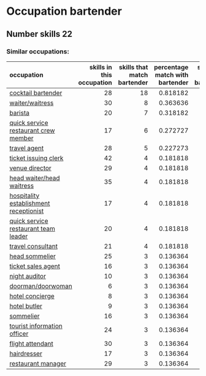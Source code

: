# Occupation bartender
## Number skills 22
### Similar occupations:
| occupation                                                                          |   skills in this occupation |   skills that match bartender |   percentage match with bartender |   skills not in bartender |
|:------------------------------------------------------------------------------------|----------------------------:|------------------------------:|----------------------------------:|--------------------------:|
| [cocktail bartender](cocktail_bartender.md)                                         |                          28 |                            18 |                          0.818182 |                        10 |
| [waiter/waitress](waiter-waitress.md)                                               |                          30 |                             8 |                          0.363636 |                        22 |
| [barista](barista.md)                                                               |                          20 |                             7 |                          0.318182 |                        13 |
| [quick service restaurant crew member](quick_service_restaurant_crew_member.md)     |                          17 |                             6 |                          0.272727 |                        11 |
| [travel agent](travel_agent.md)                                                     |                          28 |                             5 |                          0.227273 |                        23 |
| [ticket issuing clerk](ticket_issuing_clerk.md)                                     |                          42 |                             4 |                          0.181818 |                        38 |
| [venue director](venue_director.md)                                                 |                          29 |                             4 |                          0.181818 |                        25 |
| [head waiter/head waitress](head_waiter-head_waitress.md)                           |                          35 |                             4 |                          0.181818 |                        31 |
| [hospitality establishment receptionist](hospitality_establishment_receptionist.md) |                          17 |                             4 |                          0.181818 |                        13 |
| [quick service restaurant team leader](quick_service_restaurant_team_leader.md)     |                          20 |                             4 |                          0.181818 |                        16 |
| [travel consultant](travel_consultant.md)                                           |                          21 |                             4 |                          0.181818 |                        17 |
| [head sommelier](head_sommelier.md)                                                 |                          25 |                             3 |                          0.136364 |                        22 |
| [ticket sales agent](ticket_sales_agent.md)                                         |                          16 |                             3 |                          0.136364 |                        13 |
| [night auditor](night_auditor.md)                                                   |                          10 |                             3 |                          0.136364 |                         7 |
| [doorman/doorwoman](doorman-doorwoman.md)                                           |                           6 |                             3 |                          0.136364 |                         3 |
| [hotel concierge](hotel_concierge.md)                                               |                           8 |                             3 |                          0.136364 |                         5 |
| [hotel butler](hotel_butler.md)                                                     |                           9 |                             3 |                          0.136364 |                         6 |
| [sommelier](sommelier.md)                                                           |                          16 |                             3 |                          0.136364 |                        13 |
| [tourist information officer](tourist_information_officer.md)                       |                          24 |                             3 |                          0.136364 |                        21 |
| [flight attendant](flight_attendant.md)                                             |                          30 |                             3 |                          0.136364 |                        27 |
| [hairdresser](hairdresser.md)                                                       |                          17 |                             3 |                          0.136364 |                        14 |
| [restaurant manager](restaurant_manager.md)                                         |                          29 |                             3 |                          0.136364 |                        26 |
